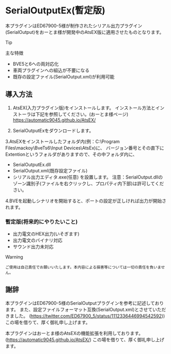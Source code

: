 # SerialOutputEx(暫定版)
本プラグインはED67900-5様が制作されたシリアル出力プラグイン(SerialOutput)をおーとま様が開発中のAtsEX版に適用させたものとなります。
> [!TIP]
> 主な特徴
> - BVE5と6への両対応化
> - 車両プラグインへの組込が不要になる
> - 既存の設定ファイル(SerialOutput.xml)が利用可能

## 導入方法
1. AtsEX(入力プラグイン版)をインストールします。
インストール方法とインストーラは下記を参照してください。(おーとま様ページ)
https://automatic9045.github.io/AtsEX/

2. SerialOutputExをダウンロードします。

3.AtsEXをインストールしたフォルダ内(例：C:\Program Files\mackoy\BveTs6\Input Devices\AtsEx)に、
バージョン番号とその直下にExtentionというフォルダがありますので、その中フォルダ内に、
- SerialOutputEx.dll
- SerialOutput.xml(既存設定ファイル)
- シリアル出力エディタ.exe(任意)
を設置します。
注意：SerialOutput.dllのゾーン識別子(ファイルを右クリックし、プロパティ内下部)は許可してください。

4.BVEを起動しシナリオを開始すると、ポートの設定が正しければ出力が開始されます。

### 暫定版(将来的にやりたいこと)
- 出力電文のHEX出力(いそぎます)
- 出力電文のバイナリ対応
- サウンド出力未対応

> [!WARNING]
> `ご使用は自己責任でお願いいたします。本内容による損害等については一切の責任を負いません。`

## 謝辞
本プラグインはED67900-5様のSerialOutputプラグインを参考に記述しております。
また、設定ファイルフォーマット互換(SerialOutput.xml)とさせていただきました。
(https://twitter.com/ED67900_5/status/1112336446994542592))
この場を借りて、厚く御礼申し上げます。

本プラグインはおーとま様のAtsEXの機能拡張を利用しております。  
(https://automatic9045.github.io/AtsEX/)
この場を借りて、厚く御礼申し上げます。
